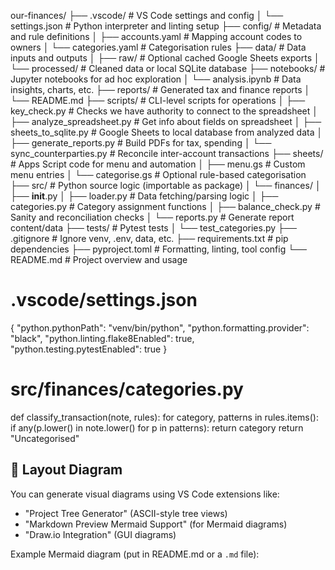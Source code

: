 our-finances/
├── .vscode/                      # VS Code settings and config
│   └── settings.json             # Python interpreter and linting setup
├── config/                       # Metadata and rule definitions
│   ├── accounts.yaml             # Mapping account codes to owners
│   └── categories.yaml           # Categorisation rules
├── data/                         # Data inputs and outputs
│   ├── raw/                      # Optional cached Google Sheets exports
│   └── processed/                # Cleaned data or local SQLite database
├── notebooks/                    # Jupyter notebooks for ad hoc exploration
│   └── analysis.ipynb            # Data insights, charts, etc.
├── reports/                      # Generated tax and finance reports
│   └── README.md
├── scripts/                      # CLI-level scripts for operations
│   ├── key_check.py              # Checks we have authority to connect to the spreadsheet
│   ├── analyze_spreadsheet.py    # Get info about fields on spreadsheet
│   ├── sheets_to_sqlite.py       # Google Sheets to local database from analyzed data
│   ├── generate_reports.py       # Build PDFs for tax, spending
│   └── sync_counterparties.py    # Reconcile inter-account transactions
├── sheets/                       # Apps Script code for menu and automation
│   ├── menu.gs                   # Custom menu entries
│   └── categorise.gs             # Optional rule-based categorisation
├── src/                          # Python source logic (importable as package)
│   └── finances/
│       ├── __init__.py
│       ├── loader.py             # Data fetching/parsing logic
│       ├── categories.py         # Category assignment functions
│       ├── balance_check.py      # Sanity and reconciliation checks
│       └── reports.py            # Generate report content/data
├── tests/                          # Pytest tests
│   └── test_categories.py
├── .gitignore                      # Ignore venv, .env, data, etc.
├── requirements.txt                # pip dependencies
├── pyproject.toml                  # Formatting, linting, tool config
└── README.md                       # Project overview and usage



# .vscode/settings.json
{
  "python.pythonPath": "venv/bin/python",
  "python.formatting.provider": "black",
  "python.linting.flake8Enabled": true,
  "python.testing.pytestEnabled": true
}


# src/finances/categories.py
def classify_transaction(note, rules):
    for category, patterns in rules.items():
        if any(p.lower() in note.lower() for p in patterns):
            return category
    return "Uncategorised"




## 🧩 Layout Diagram
You can generate visual diagrams using VS Code extensions like:
- "Project Tree Generator" (ASCII-style tree views)
- "Markdown Preview Mermaid Support" (for Mermaid diagrams)
- "Draw.io Integration" (GUI diagrams)

Example Mermaid diagram (put in README.md or a `.md` file):


